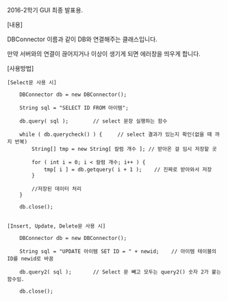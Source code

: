 2016-2학기 GUI 최종 발표용.

[내용]

DBConnector 이름과 같이 DB와 연결해주는 클래스입니다.

만약 서버와의 연결이 끊어지거나 이상이 생기게 되면 에러창을 띄우게 합니다.


[사용방법]

	[Select문 사용 시]

		DBConnector db = new DBConnector();

		String sql = "SELECT ID FROM 아이템";

		db.query( sql );		// select 문장 실행하는 함수

		while ( db.querycheck() ) {		// select 결과가 있는지 확인(없을 때 까지 반복)
			String[] tmp = new String[ 칼럼 개수 ];	// 받아온 걸 임시 저장할 곳
		
			for ( int i = 0; i < 칼럼 개수; i++ ) {
				tmp[ i ] = db.getquery( i + 1 );	// 진짜로 받아와서 저장
			}
		
			//저장된 데이터 처리
		}
		
		db.close();
		

	[Insert, Update, Delete문 사용 시]
		
		DBConnector db = new DBConnector();
		
		String sql = "UPDATE 아이템 SET ID = " + newid;	// 아이템 테이블의 ID를 newid로 바꿈
		
		db.query2( sql );		// Select 문 빼고 모두는 query2() 숫자 2가 붙는 함수임.
		
		db.close();